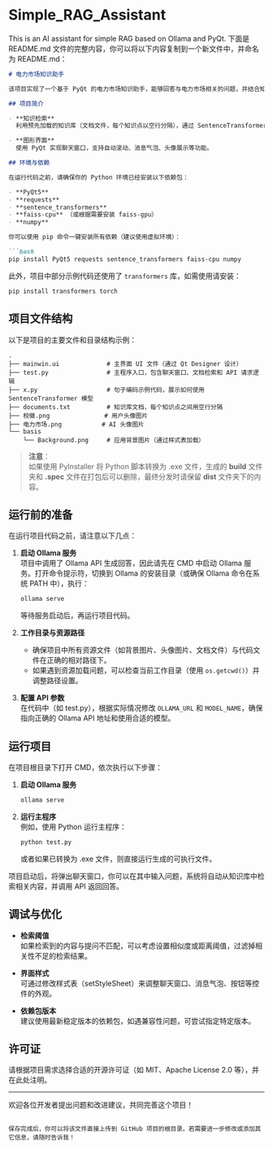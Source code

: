 # Simple_RAG_Assistant
This is an AI assistant for simple RAG based on Ollama and PyQt. 
下面是 README.md 文件的完整内容，你可以将以下内容复制到一个新文件中，并命名为 README.md：

```markdown
# 电力市场知识助手

该项目实现了一个基于 PyQt 的电力市场知识助手，能够回答与电力市场相关的问题，并结合知识库进行检索增强（RAG）。项目利用 SentenceTransformer 模型和 FAISS 向量索引来检索相关文档，并调用 Ollama API 生成回答。

## 项目简介

- **知识检索**  
  利用预先加载的知识库（文档文件，每个知识点以空行分隔），通过 SentenceTransformer 对文本进行编码，并构建 FAISS 向量索引。在用户提问时，从知识库中检索最相近的内容作为上下文，再调用 Ollama API 生成最终回答。

- **图形界面**  
  使用 PyQt 实现聊天窗口，支持自动滚动、消息气泡、头像展示等功能。

## 环境与依赖

在运行代码之前，请确保你的 Python 环境已经安装以下依赖包：

- **PyQt5**
- **requests**
- **sentence_transformers**
- **faiss-cpu** （或根据需要安装 faiss-gpu）
- **numpy**

你可以使用 pip 命令一键安装所有依赖（建议使用虚拟环境）：

```bash
pip install PyQt5 requests sentence_transformers faiss-cpu numpy
```

此外，项目中部分示例代码还使用了 `transformers` 库，如需使用请安装：

```bash
pip install transformers torch
```

## 项目文件结构

以下是项目的主要文件和目录结构示例：

```
.
├── mainwin.ui             # 主界面 UI 文件（通过 Qt Designer 设计）
├── test.py                # 主程序入口，包含聊天窗口、文档检索和 API 请求逻辑
├── x.py                   # 句子编码示例代码，展示如何使用 SentenceTransformer 模型
├── documents.txt          # 知识库文档，每个知识点之间用空行分隔
├── 校徽.png               # 用户头像图片
├── 电力市场.png           # AI 头像图片
└── basis
    └── Background.png     # 应用背景图片（通过样式表加载）
```

> **注意**：  
> 如果使用 PyInstaller 将 Python 脚本转换为 .exe 文件，生成的 **build** 文件夹和 **.spec** 文件在打包后可以删除，最终分发时请保留 **dist** 文件夹下的内容。

## 运行前的准备

在运行项目代码之前，请注意以下几点：

1. **启动 Ollama 服务**  
   项目中调用了 Ollama API 生成回答，因此请先在 CMD 中启动 Ollama 服务。打开命令提示符，切换到 Ollama 的安装目录（或确保 Ollama 命令在系统 PATH 中），执行：
   ```bash
   ollama serve
   ```
   等待服务启动后，再运行项目代码。

2. **工作目录与资源路径**  
   - 确保项目中所有资源文件（如背景图片、头像图片、文档文件）与代码文件在正确的相对路径下。  
   - 如果遇到资源加载问题，可以检查当前工作目录（使用 `os.getcwd()`）并调整路径设置。

3. **配置 API 参数**  
   在代码中（如 test.py），根据实际情况修改 `OLLAMA_URL` 和 `MODEL_NAME`，确保指向正确的 Ollama API 地址和使用合适的模型。

## 运行项目

在项目根目录下打开 CMD，依次执行以下步骤：

1. **启动 Ollama 服务**  
   ```bash
   ollama serve
   ```

2. **运行主程序**  
   例如，使用 Python 运行主程序：
   ```bash
   python test.py
   ```
   或者如果已转换为 .exe 文件，则直接运行生成的可执行文件。

项目启动后，将弹出聊天窗口，你可以在其中输入问题，系统将自动从知识库中检索相关内容，并调用 API 返回回答。

## 调试与优化

- **检索阈值**  
  如果检索到的内容与提问不匹配，可以考虑设置相似度或距离阈值，过滤掉相关性不足的检索结果。

- **界面样式**  
  可通过修改样式表（setStyleSheet）来调整聊天窗口、消息气泡、按钮等控件的外观。

- **依赖包版本**  
  建议使用最新稳定版本的依赖包，如遇兼容性问题，可尝试指定特定版本。

## 许可证

请根据项目需求选择合适的开源许可证（如 MIT、Apache License 2.0 等），并在此处注明。

---

欢迎各位开发者提出问题和改进建议，共同完善这个项目！
```

保存完成后，你可以将该文件直接上传到 GitHub 项目的根目录。若需要进一步修改或添加其它信息，请随时告诉我！
